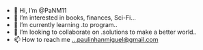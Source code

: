 - 👋 Hi, I’m @PaNM11
- 👀 I’m interested in books, finances, Sci-Fi...
- 🌱 I’m currently learning .to program..
- 💞️ I’m looking to collaborate on .solutions to make a better world..
- 📫 How to reach me ...paulinhanmiguel@gmail.com

<!---
PaNM11/PaNM11 is a ✨ special ✨ repository because its `README.md` (this file) appears on your GitHub profile.
You can click the Preview link to take a look at your changes.
--->
